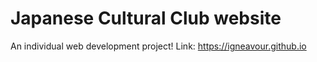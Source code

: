 # Japanese Cultural Club website
An individual web development project!
Link: https://igneavour.github.io
